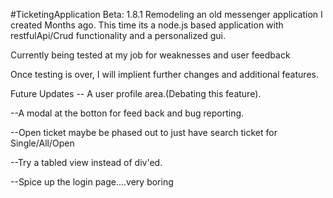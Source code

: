 #TicketingApplication Beta: 1.8.1
Remodeling an old messenger application I created Months ago. 
This time its a node.js based application with restfulApi/Crud 
functionality and a personalized gui.

Currently being tested at my job for weaknesses and user feedback

Once testing is over, I will implient further changes and additional features.



Future Updates
-- A user profile area.(Debating this feature).

--A modal at the botton for feed back and bug reporting.

--Open ticket maybe be phased out to just have search ticket for Single/All/Open

--Try a tabled view instead of div'ed.

--Spice up the login page....very boring